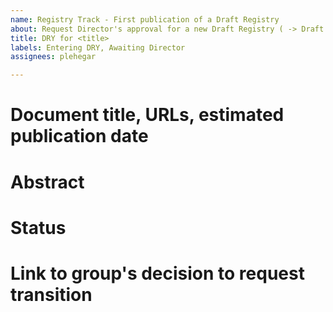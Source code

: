 ```yaml
---
name: Registry Track - First publication of a Draft Registry
about: Request Director's approval for a new Draft Registry ( -> Draft Registry)
title: DRY for <title>
labels: Entering DRY, Awaiting Director
assignees: plehegar

---
```


# Document title, URLs, estimated publication date

# Abstract

# Status

# Link to group's decision to request transition

